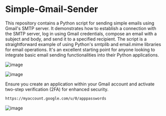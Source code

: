 # Simple-Gmail-Sender
This repository contains a Python script for sending simple emails using Gmail's SMTP server. It demonstrates how to establish a connection with the SMTP server, log in using Gmail credentials, compose an email with a subject and body, and send it to a specified recipient. The script is a straightforward example of using Python's smtplib and email.mime libraries for email operations. It's an excellent starting point for anyone looking to integrate basic email sending functionalities into their Python applications.

![image](https://github.com/user-attachments/assets/906727c4-c5f0-471d-818e-1616a1fc1e6a)

![image](https://github.com/user-attachments/assets/5fcd4086-748e-4419-a022-8cc2d0f2612f)



Ensure you create an application within your Gmail account and activate two-step verification (2FA) for enhanced security.

```sh
https://myaccount.google.com/u/0/apppasswords
```
![image](https://github.com/user-attachments/assets/9dd4e8ba-d29f-4499-888c-17c5b13f66d4)

